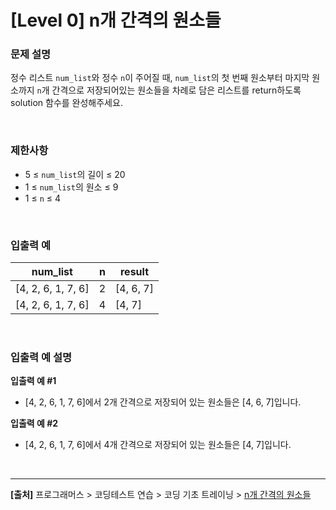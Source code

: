 # [Level 0] n개 간격의 원소들

### 문제 설명
정수 리스트 `num_list`와 정수 `n`이 주어질 때, `num_list`의 첫 번째 원소부터 마지막 원소까지 `n`개 간격으로 저장되어있는 원소들을 차례로 담은 리스트를 return하도록 solution 함수를 완성해주세요.

<br>

### 제한사항
* 5 ≤ `num_list`의 길이 ≤ 20
* 1 ≤ `num_list`의 원소 ≤ 9
* 1 ≤ `n` ≤ 4

<br>

### 입출력 예
|num_list|n|result|
|--------|-|------|
|[4, 2, 6, 1, 7, 6]|2|[4, 6, 7]|
|[4, 2, 6, 1, 7, 6]|4|[4, 7]|

<br>

### 입출력 예 설명
**입출력 예 #1**
* [4, 2, 6, 1, 7, 6]에서 2개 간격으로 저장되어 있는 원소들은 [4, 6, 7]입니다.

**입출력 예 #2**
* [4, 2, 6, 1, 7, 6]에서 4개 간격으로 저장되어 있는 원소들은 [4, 7]입니다.

<br>

---
**[출처]** 프로그래머스 > 코딩테스트 연습 > 코딩 기초 트레이닝 > [n개 간격의 원소들](https://school.programmers.co.kr/learn/courses/30/lessons/181888)